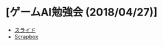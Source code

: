 # [ゲームAI勉強会 (2018/04/27)]
- [スライド](https://kiito.me/lecture_game-ai_20180427)
- [Scrapbox](https://scrapbox.io/tokiwa/%E3%83%86%E3%83%88%E3%83%AA%E3%82%B9%E3%82%92%E9%A1%8C%E6%9D%90%E3%81%AB%E3%81%97%E3%81%9F%E3%82%B9%E3%82%B1%E3%83%BC%E3%83%AB%E3%83%80%E3%82%A6%E3%83%B3%E3%82%92%E5%88%A9%E7%94%A8%E3%81%97%E3%81%9F%E5%AD%A6%E7%BF%92%E6%89%8B%E6%B3%95%E3%81%AE%E9%96%8B%E7%99%BA)